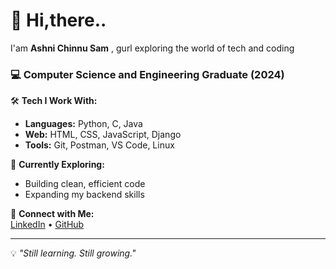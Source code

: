 # 👋 Hi,there.. 
I'am **Ashni Chinnu Sam** , gurl exploring the world of tech and coding 
### 💻 Computer Science and Engineering Graduate (2024)

🛠️ **Tech I Work With:**  
- **Languages:** Python, C, Java  
- **Web:** HTML, CSS, JavaScript, Django  
- **Tools:** Git, Postman, VS Code, Linux  

🌱 **Currently Exploring:**  
- Building clean, efficient code  
- Expanding my backend skills

🔗 **Connect with Me:**  
[LinkedIn](https://www.linkedin.com/in/ashni-chinnu-sam)  •  [GitHub](https://github.com/ashnichinnusam)  

---

💡 _"Still learning. Still growing."_  




